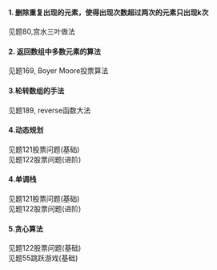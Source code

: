 <h4>
    1. 删除重复出现的元素，使得出现次数超过两次的元素只出现k次
</h4>
<p>
    见题80,宫水三叶做法
</p>

<h4>
    2. 返回数组中多数元素的算法
</h4>
<p>
    见题169, Boyer Moore投票算法
</p>

<h4>
    3.轮转数组的手法
</h4>
<p>
    见题189, reverse函数大法
</p>

<h4>
    4.动态规划
</h4>
<p>
    见题121股票问题(基础)
    <br>
    见题122股票问题(进阶)
</p>

<h4>
    4.单调栈
</h4>
<p>
    见题121股票问题(基础)
    <br>
	见题122股票问题(进阶)
</p>

<h4>
    5.贪心算法
</h4>
<p>
    见题122股票问题(基础)
    <br>
    见题55跳跃游戏(基础)
</p>

